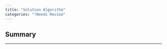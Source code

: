 ```yaml
---
title: "Solution Algorithm"
categories: "!Needs Review"
---
```


Summary
-------

------------------------------------------------------------------------

